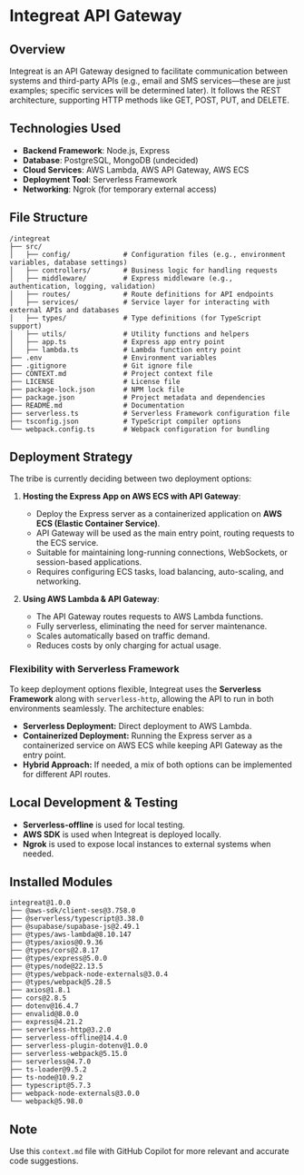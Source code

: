 # Integreat API Gateway

## Overview
Integreat is an API Gateway designed to facilitate communication between systems and third-party APIs (e.g., email and SMS services—these are just examples; specific services will be determined later). It follows the REST architecture, supporting HTTP methods like GET, POST, PUT, and DELETE.

## Technologies Used
- **Backend Framework**: Node.js, Express
- **Database**: PostgreSQL, MongoDB (undecided)
- **Cloud Services**: AWS Lambda, AWS API Gateway, AWS ECS
- **Deployment Tool**: Serverless Framework
- **Networking**: Ngrok (for temporary external access)

## File Structure
```
/integreat
├── src/
│   ├── config/             # Configuration files (e.g., environment variables, database settings)
│   ├── controllers/        # Business logic for handling requests
│   ├── middleware/         # Express middleware (e.g., authentication, logging, validation)
│   ├── routes/             # Route definitions for API endpoints
│   ├── services/           # Service layer for interacting with external APIs and databases
│   ├── types/              # Type definitions (for TypeScript support)
│   ├── utils/              # Utility functions and helpers
│   ├── app.ts              # Express app entry point
│   ├── lambda.ts           # Lambda function entry point
├── .env                    # Environment variables
├── .gitignore              # Git ignore file
├── CONTEXT.md              # Project context file
├── LICENSE                 # License file
├── package-lock.json       # NPM lock file
├── package.json            # Project metadata and dependencies
├── README.md               # Documentation
├── serverless.ts           # Serverless Framework configuration file
├── tsconfig.json           # TypeScript compiler options
└── webpack.config.ts       # Webpack configuration for bundling
```

## Deployment Strategy
The tribe is currently deciding between two deployment options:

1. **Hosting the Express App on AWS ECS with API Gateway**:
   - Deploy the Express server as a containerized application on **AWS ECS (Elastic Container Service)**.
   - API Gateway will be used as the main entry point, routing requests to the ECS service.
   - Suitable for maintaining long-running connections, WebSockets, or session-based applications.
   - Requires configuring ECS tasks, load balancing, auto-scaling, and networking.
   
2. **Using AWS Lambda & API Gateway**:
   - The API Gateway routes requests to AWS Lambda functions.
   - Fully serverless, eliminating the need for server maintenance.
   - Scales automatically based on traffic demand.
   - Reduces costs by only charging for actual usage.

### Flexibility with Serverless Framework
To keep deployment options flexible, Integreat uses the **Serverless Framework** along with `serverless-http`, allowing the API to run in both environments seamlessly. The architecture enables:
- **Serverless Deployment:** Direct deployment to AWS Lambda.
- **Containerized Deployment:** Running the Express server as a containerized service on AWS ECS while keeping API Gateway as the entry point.
- **Hybrid Approach:** If needed, a mix of both options can be implemented for different API routes.

## Local Development & Testing
- **Serverless-offline** is used for local testing.
- **AWS SDK** is used when Integreat is deployed locally.
- **Ngrok** is used to expose local instances to external systems when needed.

## Installed Modules
```plaintext
integreat@1.0.0
├── @aws-sdk/client-ses@3.758.0
├── @serverless/typescript@3.38.0
├── @supabase/supabase-js@2.49.1
├── @types/aws-lambda@8.10.147
├── @types/axios@0.9.36
├── @types/cors@2.8.17
├── @types/express@5.0.0
├── @types/node@22.13.5
├── @types/webpack-node-externals@3.0.4
├── @types/webpack@5.28.5
├── axios@1.8.1
├── cors@2.8.5
├── dotenv@16.4.7
├── envalid@8.0.0
├── express@4.21.2
├── serverless-http@3.2.0
├── serverless-offline@14.4.0
├── serverless-plugin-dotenv@1.0.0
├── serverless-webpack@5.15.0
├── serverless@4.7.0
├── ts-loader@9.5.2
├── ts-node@10.9.2
├── typescript@5.7.3
├── webpack-node-externals@3.0.0
└── webpack@5.98.0
```

## Note
Use this `context.md` file with GitHub Copilot for more relevant and accurate code suggestions.

